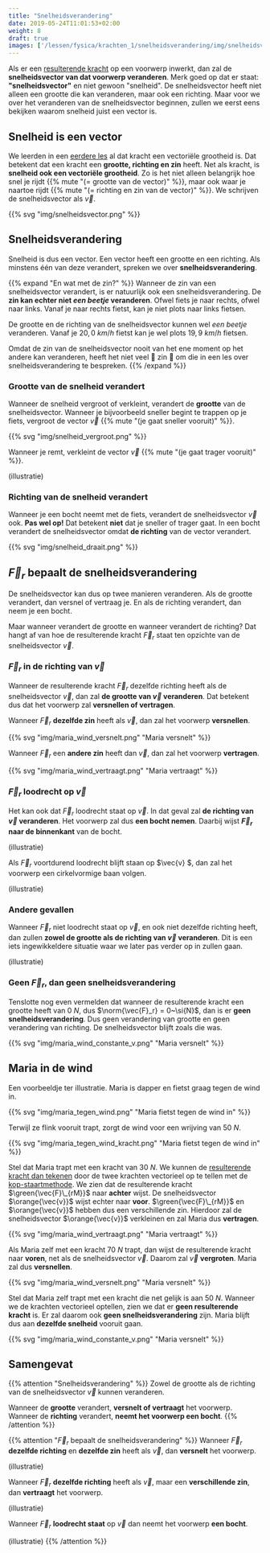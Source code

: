 ```yaml
---
title: "Snelheidsverandering"
date: 2019-05-24T11:01:53+02:00
weight: 8
draft: true
images: ['/lessen/fysica/krachten_1/snelheidsverandering/img/snelheidsvector.png', '/lessen/fysica/krachten_1/snelheidsverandering/img/snelheid_vergroot.png', '/lessen/fysica/krachten_1/snelheidsverandering/img/snelheid_draait.png']
---
```

Als er een [resulterende kracht](../resulterende_kracht) op een voorwerp
inwerkt, dan zal de **snelheidsvector van dat voorwerp veranderen**.  Merk goed
op dat er staat: **"snelheidsvector"** en niet gewoon "snelheid". De
snelheidsvector heeft niet alleen een grootte die kan veranderen, maar ook een
richting. Maar voor we over het veranderen van de snelheidsvector beginnen,
zullen we eerst eens bekijken waarom snelheid juist een vector is.

## Snelheid is een vector
We leerden in een [eerdere les](../krachtvector) al dat kracht een
vectoriële grootheid is. Dat betekent dat een kracht een **grootte, richting en
zin** heeft. Net als kracht, is **snelheid ook een vectoriële grootheid**. Zo
is het niet alleen belangrijk hoe snel je rijdt
{{% mute "(= grootte van de vector)" %}}, maar ook waar je naartoe rijdt
{{% mute "(= richting en zin van de vector)" %}}. We schrijven de
snelheidsvector als $\vec{v}$.

{{% svg "img/snelheidsvector.png" %}}

## Snelheidsverandering
Snelheid is dus een vector. Een vector heeft een grootte en een richting. Als
minstens één van deze verandert, spreken we over **snelheidsverandering**.

{{% expand "En wat met de zin?" %}}
Wanneer de zin van een snelheidsvector verandert, is er natuurlijk ook een
snelheidsverandering. De **zin kan echter niet *een beetje* veranderen**. Ofwel
fiets je naar rechts, ofwel naar links. Vanaf je naar rechts fietst, kan je
niet plots naar links fietsen.

De grootte en de richting van de snelheidsvector kunnen wel *een beetje*
veranderen. Vanaf je $20{,} 0~\si{km/h}$ fietst kan je wel plots
$19{,}9~\si{km/h}$ fietsen.

Omdat de zin van de snelheidsvector nooit van het ene moment op het andere kan
veranderen, heeft het niet veel 🤡 zin 🤡 om die in een les over
snelheidsverandering te bespreken.
{{% /expand %}}

### Grootte van de snelheid verandert
Wanneer de snelheid vergroot of verkleint, verandert de **grootte** van de
snelheidsvector. Wanneer je bijvoorbeeld sneller begint te trappen op je fiets,
vergroot de vector $\vec{v}$ {{% mute "(je gaat sneller vooruit)" %}}.

{{% svg "img/snelheid_vergroot.png" %}}

Wanneer je remt, verkleint de vector $\vec{v}$ {{% mute "(je gaat trager vooruit)" %}}.

(illustratie)

### Richting van de snelheid verandert
Wanneer je een bocht neemt met de fiets, verandert de snelheidsvector $\vec{v}$ ook. **Pas wel op!** Dat betekent **niet** dat je sneller of trager gaat. In een bocht verandert de snelheidsvector omdat **de richting** van de vector verandert.

{{% svg "img/snelheid_draait.png" %}}

## $\vec{F}_r$ bepaalt de snelheidsverandering
De snelheidsvector kan dus op twee manieren veranderen. Als de grootte verandert, dan versnel of vertraag je. En als de richting verandert, dan neem je een bocht.

Maar wanneer verandert de grootte en wanneer verandert de richting? Dat hangt af van hoe de resulterende kracht $\vec{F}_r$ staat ten opzichte van de snelheidsvector $\vec{v}$.

### $\vec{F}_r$ in de richting van $\vec{v}$
Wanneer de resulterende kracht $\vec{F}_r$ dezelfde richting heeft als de snelheidsvector $\vec{v}$, dan zal **de grootte van $\vec{v}$ veranderen**. Dat betekent dus dat het voorwerp zal **versnellen of vertragen**.

Wanneer $\vec{F}_r$ **dezelfde zin** heeft als $\vec{v}$, dan zal het voorwerp **versnellen**.

{{% svg "img/maria_wind_versnelt.png" "Maria versnelt" %}}

Wanneer $\vec{F}_r$ een **andere zin** heeft dan $\vec{v}$, dan zal het voorwerp **vertragen**.

{{% svg "img/maria_wind_vertraagt.png" "Maria vertraagt" %}}

### $\vec{F}_r$ loodrecht op $\vec{v}$
Het kan ook dat $\vec{F}_r$ loodrecht staat op $\vec{v}$. In dat geval zal **de richting van $\vec{v}$ veranderen**. Het voorwerp zal dus **een bocht nemen**.
Daarbij wijst **$\vec{F}_r$ naar de binnenkant** van de bocht.

(illustratie)

Als $\vec{F}_r$ voortdurend loodrecht blijft staan op $\vec{v} $,
dan zal het voorwerp een cirkelvormige baan volgen.

(illustratie)

### Andere gevallen
Wanneer $\vec{F}_r$ niet loodrecht staat op $\vec{v}$, en ook niet dezelfde richting heeft, dan zullen **zowel de grootte als de richting van $\vec{v}$ veranderen**. Dit is een iets ingewikkeldere situatie waar we later pas verder op in zullen gaan.

(illustratie)

### Geen $\vec{F}_r$, dan geen snelheidsverandering

Tenslotte nog even vermelden dat wanneer de resulterende kracht een grootte heeft van $0~\si{N}$, dus $\norm{\vec{F}_r} = 0~\si{N}$, dan is er **geen snelheidsverandering**. Dus geen verandering van grootte en geen verandering van richting. De snelheidsvector blijft zoals die was.

{{% svg "img/maria_wind_constante_v.png" "Maria versnelt" %}}

## Maria in de wind
Een voorbeeldje ter illustratie. Maria is dapper en fietst graag tegen de wind in.

{{% svg "img/maria_tegen_wind.png" "Maria fietst tegen de wind in" %}}

Terwijl ze flink vooruit trapt, zorgt de wind voor een wrijving van $50~\si{N}$.

{{% svg "img/maria_tegen_wind_kracht.png" "Maria fietst tegen de wind in" %}}

Stel dat Maria trapt met een kracht van $30~\si{N}$. We kunnen de
[resulterende kracht dan
tekenen](../resulterende_kracht#resulterende-kracht-tekenen) door de twee krachten
vectorieel op te tellen met de
[kop-staartmethode](../../../wiskunde/vector_1/grafisch_optellen/#kop-staartmethode).
We zien dat de resulterende kracht $\green{\vec{F}\_{rM}}$ naar **achter**
wijst. De snelheidsvector $\orange{\vec{v}}$ wijst echter naar **voor**.
$\green{\vec{F}\_{rM}}$ en $\orange{\vec{v}}$ hebben dus een verschillende zin.
Hierdoor zal de snelheidsvector $\orange{\vec{v}}$ verkleinen en zal Maria dus
**vertragen**.

{{% svg "img/maria_wind_vertraagt.png" "Maria vertraagt" %}}

Als Maria zelf met een kracht $70~\si{N}$ trapt, dan wijst de resulterende
kracht naar **voren**, net als de snelheidsvector $\vec{v}$. Daarom zal
$\vec{v}$ **vergroten**. Maria zal dus **versnellen**.

{{% svg "img/maria_wind_versnelt.png" "Maria versnelt" %}}

Stel dat Maria zelf trapt met een kracht die net gelijk is aan $50~\si{N}$.
Wanneer we de krachten vectorieel optellen, zien we dat er **geen resulterende
kracht** is. Er zal daarom ook **geen snelheidsverandering** zijn. Maria blijft
dus aan **dezelfde snelheid** vooruit gaan.

{{% svg "img/maria_wind_constante_v.png" "Maria versnelt" %}}


## Samengevat

{{% attention "Snelheidsverandering" %}}
Zowel de grootte als de richting van de snelheidsvector $\vec{v}$ kunnen veranderen.

Wanneer de **grootte** verandert, **versnelt of vertraagt** het voorwerp. Wanneer de **richting** verandert, **neemt het voorwerp een bocht**.
{{% /attention %}}

{{% attention "$\vec{F}_r$ bepaalt de snelheidsverandering" %}}
Wanneer $\vec{F}_r$ **dezelfde richting** en **dezelfde zin** heeft als $\vec{v}$, dan **versnelt** het voorwerp.

(illustratie)

Wanneer $\vec{F}_r$ **dezelfde richting** heeft als $\vec{v}$, maar een **verschillende zin**, dan **vertraagt** het voorwerp.

(illustratie)

Wanneer $\vec{F}_r$ **loodrecht staat** op $\vec{v}$ dan neemt het voorwerp **een bocht**.

(illustratie)
{{% /attention %}}

